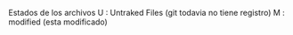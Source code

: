 Estados de los archivos
U : Untraked Files (git todavia no tiene registro)
M : modified (esta modificado)